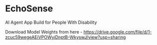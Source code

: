 # EchoSense
AI Agent App Build for People With Disability

Download Model Weights from here - https://drive.google.com/file/d/1-zcuc59wegeAEiVPOWyiDnptB-WkyswJ/view?usp=sharing
